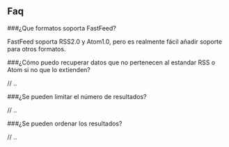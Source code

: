 ## Faq

###¿Que formatos soporta FastFeed?

FastFeed soporta RSS2.0 y Atom1.0, pero es realmente fácil añadir soporte para otros formatos.

###¿Cómo puedo recuperar datos que no pertenecen al estandar RSS o Atom si no que lo extienden?

// ..

###¿Se pueden limitar el número de resultados?

// ..

###¿Se pueden ordenar los resultados?

// ..